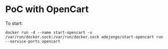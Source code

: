 # PoC with OpenCart

To start:

```
docker run -d --name start-opencart -v /var/run/docker.sock:/var/run/docker.sock adejonge/start-opencart run --service-ports opencart
```
